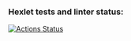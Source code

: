 ### Hexlet tests and linter status:
[![Actions Status](https://github.com/gonpaul/fullstack-javascript-project-44/actions/workflows/hexlet-check.yml/badge.svg)](https://github.com/gonpaul/fullstack-javascript-project-44/actions)